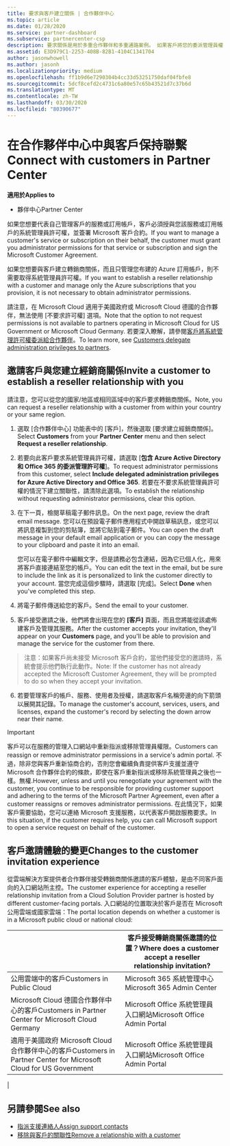 ```yaml
---
title: 要求與客戶建立關係 | 合作夥伴中心
ms.topic: article
ms.date: 01/28/2020
ms.service: partner-dashboard
ms.subservice: partnercenter-csp
description: 要求關係是用於多重合作夥伴和多重通路案例。 如果客戶將您的委派管理員權限移除，而您必須還原那些權限以提供佈建或支援時，這也會很有用。
ms.assetid: E3D979C1-2253-408B-82B1-4104C1341704
author: jasonwhowell
ms.author: jasonh
ms.localizationpriority: medium
ms.openlocfilehash: ff1b9d6e7290304b4cc33d53251750daf04fbfe8
ms.sourcegitcommit: 5dcf8cefd2c4731c6a80e57c65b43521d7c37b6d
ms.translationtype: MT
ms.contentlocale: zh-TW
ms.lasthandoff: 03/30/2020
ms.locfileid: "80390677"
---
```

# <a name="connect-with-customers-in-partner-center"></a><span data-ttu-id="87a99-104">在合作夥伴中心中與客戶保持聯繫</span><span class="sxs-lookup"><span data-stu-id="87a99-104">Connect with customers in Partner Center</span></span>

<span data-ttu-id="87a99-105">**適用於**</span><span class="sxs-lookup"><span data-stu-id="87a99-105">**Applies to**</span></span>

-  <span data-ttu-id="87a99-106">夥伴中心</span><span class="sxs-lookup"><span data-stu-id="87a99-106">Partner Center</span></span>

<span data-ttu-id="87a99-107">如果您想要代表自己管理客戶的服務或訂用帳戶，客戶必須授與您該服務或訂用帳戶的系統管理員許可權，並簽署 Microsoft 客戶合約。</span><span class="sxs-lookup"><span data-stu-id="87a99-107">If you want to manage a customer's service or subscription on their behalf, the customer must grant you administrator permissions for that service or subscription and sign the Microsoft Customer Agreement.</span></span>

<span data-ttu-id="87a99-108">如果您想要與客戶建立轉銷商關係，而且只管理您布建的 Azure 訂用帳戶，則不需要取得系統管理員許可權。</span><span class="sxs-lookup"><span data-stu-id="87a99-108">If you want to establish a reseller relationship with a customer and manage only the Azure subscriptions that you provision, it is not necessary to obtain administrator permissions.</span></span>

<span data-ttu-id="87a99-109">請注意，在 Microsoft Cloud 適用于美國政府或 Microsoft Cloud 德國的合作夥伴，無法使用 [不要求許可權] 選項。</span><span class="sxs-lookup"><span data-stu-id="87a99-109">Note that the option to not request permissions is not available to partners operating in Microsoft Cloud for US Government or Microsoft Cloud Germany.</span></span> <span data-ttu-id="87a99-110">若要深入瞭解，請參閱[客戶將系統管理許可權委派給合作夥伴](https://docs.microsoft.com/partner-center/customers_revoke_admin_privileges)。</span><span class="sxs-lookup"><span data-stu-id="87a99-110">To learn more, see [Customers delegate administration privileges to partners](https://docs.microsoft.com/partner-center/customers_revoke_admin_privileges).</span></span>


## <a name="invite-a-customer-to-establish-a-reseller-relationship-with-you"></a><span data-ttu-id="87a99-111">邀請客戶與您建立經銷商關係</span><span class="sxs-lookup"><span data-stu-id="87a99-111">Invite a customer to establish a reseller relationship with you</span></span>

<span data-ttu-id="87a99-112">請注意，您可以從您的國家/地區或相同區域中的客戶要求轉銷商關係。</span><span class="sxs-lookup"><span data-stu-id="87a99-112">Note, you can request a reseller relationship with a customer from within your country or your same region.</span></span>

1.  <span data-ttu-id="87a99-113">選取 [合作夥伴中心] 功能表中的 [客戶]，然後選取 [要求建立經銷商關係]。</span><span class="sxs-lookup"><span data-stu-id="87a99-113">Select **Customers** from your **Partner Center** menu and then select **Request a reseller relationship**.</span></span>

2.  <span data-ttu-id="87a99-114">若要向此客戶要求系統管理員許可權，請選取 [**包含 Azure Active Directory 和 Office 365 的委派管理許可權**]。</span><span class="sxs-lookup"><span data-stu-id="87a99-114">To request administrator permissions from this customer, select **Include delegated administration privileges for Azure Active Directory and Office 365**.</span></span> <span data-ttu-id="87a99-115">若要在不要求系統管理員許可權的情況下建立關聯性，請清除此選項。</span><span class="sxs-lookup"><span data-stu-id="87a99-115">To establish the relationship without requesting administrator permissions, clear this option.</span></span> 

3.  <span data-ttu-id="87a99-116">在下一頁，檢閱草稿電子郵件訊息。</span><span class="sxs-lookup"><span data-stu-id="87a99-116">On the next page, review the draft email message.</span></span> <span data-ttu-id="87a99-117">您可以在預設電子郵件應用程式中開啟草稿訊息，或您可以將訊息複製到您的剪貼簿，並將它貼到電子郵件。</span><span class="sxs-lookup"><span data-stu-id="87a99-117">You can open the draft message in your default email application or you can copy the message to your clipboard and paste it into an email.</span></span> 

    <span data-ttu-id="87a99-118">您可以在電子郵件中編輯文字，但是請務必包含連結，因為它已個人化，用來將客戶直接連結至您的帳戶。</span><span class="sxs-lookup"><span data-stu-id="87a99-118">You can edit the text in the email, but be sure to include the link as it is personalized to link the customer directly to your account.</span></span> <span data-ttu-id="87a99-119">當您完成這個步驟時，請選取 [完成]。</span><span class="sxs-lookup"><span data-stu-id="87a99-119">Select **Done** when you've completed this step.</span></span>

3.  <span data-ttu-id="87a99-120">將電子郵件傳送給您的客戶。</span><span class="sxs-lookup"><span data-stu-id="87a99-120">Send the email to your customer.</span></span>

5.  <span data-ttu-id="87a99-121">客戶接受邀請之後，他們將會出現在您的 **\[客戶\]** 頁面，而且您將能從該處佈建客戶及管理其服務。</span><span class="sxs-lookup"><span data-stu-id="87a99-121">After the customer accepts your invitation, they'll appear on your **Customers** page, and you'll be able to provision and manage the service for the customer from there.</span></span>

><span data-ttu-id="87a99-122">注意：如果客戶尚未接受 Microsoft 客戶合約，當他們接受您的邀請時，系統會提示他們執行此動作。</span><span class="sxs-lookup"><span data-stu-id="87a99-122">Note: If the customer has not already accepted the Microsoft Customer Agreement, they will be prompted to do so when they accept your invitation.</span></span> 
 
6.  <span data-ttu-id="87a99-123">若要管理客戶的帳戶、服務、使用者及授權，請選取客戶名稱旁邊的向下箭頭以展開其記錄。</span><span class="sxs-lookup"><span data-stu-id="87a99-123">To manage the customer's account, services, users, and licenses, expand the customer's record by selecting the down arrow near their name.</span></span>


> [!IMPORTANT]  
> <span data-ttu-id="87a99-124">客戶可以在服務的管理入口網站中重新指派或移除管理員權限。</span><span class="sxs-lookup"><span data-stu-id="87a99-124">Customers can reassign or remove administrator permissions in a service's admin portal.</span></span> <span data-ttu-id="87a99-125">不過，除非您與客戶重新協商合約，否則您會繼續負責提供客戶支援並遵守 Microsoft 合作夥伴合約的條款，即使在客戶重新指派或移除系統管理員之後也一樣。無權.</span><span class="sxs-lookup"><span data-stu-id="87a99-125">However, unless and until you renegotiate your agreement with the customer, you continue to be responsible for providing customer support and adhering to the terms of the Microsoft Partner Agreement, even after a customer reassigns or removes administrator permissions.</span></span> <span data-ttu-id="87a99-126">在此情況下，如果客戶需要協助，您可以連絡 Microsoft 支援服務，以代表客戶開啟服務要求。</span><span class="sxs-lookup"><span data-stu-id="87a99-126">In this situation, if the customer requires help, you can call Microsoft support to open a service request on behalf of the customer.</span></span>

## <a name="changes-to-the-customer-invitation-experience"></a><span data-ttu-id="87a99-127">客戶邀請體驗的變更</span><span class="sxs-lookup"><span data-stu-id="87a99-127">Changes to the customer invitation experience</span></span>

<span data-ttu-id="87a99-128">從雲端解決方案提供者合作夥伴接受轉銷商關係邀請的客戶體驗，是由不同客戶面向的入口網站所主控。</span><span class="sxs-lookup"><span data-stu-id="87a99-128">The customer experience for accepting a reseller relationship invitation from a Cloud Solution Provider partner is hosted by different customer-facing portals.</span></span> <span data-ttu-id="87a99-129">入口網站的位置取決於客戶是否在 Microsoft 公用雲端或國家雲端：</span><span class="sxs-lookup"><span data-stu-id="87a99-129">The portal location depends on whether a customer is in a Microsoft public cloud or national cloud:</span></span> 

|  | <span data-ttu-id="87a99-130">客戶接受轉銷商關係邀請的位置？</span><span class="sxs-lookup"><span data-stu-id="87a99-130">Where does a customer accept a reseller relationship invitation?</span></span> |
|---------|---------
| <span data-ttu-id="87a99-131">公用雲端中的客戶</span><span class="sxs-lookup"><span data-stu-id="87a99-131">Customers in Public Cloud</span></span> | <span data-ttu-id="87a99-132">Microsoft 365 系統管理中心</span><span class="sxs-lookup"><span data-stu-id="87a99-132">Microsoft 365 Admin Center</span></span> |
| <span data-ttu-id="87a99-133">Microsoft Cloud 德國合作夥伴中心的客戶</span><span class="sxs-lookup"><span data-stu-id="87a99-133">Customers in Partner Center for Microsoft Cloud Germany</span></span> | <span data-ttu-id="87a99-134">Microsoft Office 系統管理員入口網站</span><span class="sxs-lookup"><span data-stu-id="87a99-134">Microsoft Office Admin Portal</span></span> |
| <span data-ttu-id="87a99-135">適用于美國政府 Microsoft Cloud 合作夥伴中心的客戶</span><span class="sxs-lookup"><span data-stu-id="87a99-135">Customers in Partner Center for Microsoft Cloud for US Government</span></span> | <span data-ttu-id="87a99-136">Microsoft Office 系統管理員入口網站</span><span class="sxs-lookup"><span data-stu-id="87a99-136">Microsoft Office Admin Portal</span></span> |
|

## <a name="see-also"></a><span data-ttu-id="87a99-137">另請參閱</span><span class="sxs-lookup"><span data-stu-id="87a99-137">See also</span></span>

- [<span data-ttu-id="87a99-138">指派支援連絡人</span><span class="sxs-lookup"><span data-stu-id="87a99-138">Assign support contacts</span></span>](assign-support-contacts.md)
- [<span data-ttu-id="87a99-139">移除與客戶的關聯性</span><span class="sxs-lookup"><span data-stu-id="87a99-139">Remove a relationship with a customer</span></span>](remove-a-relationship.md)
